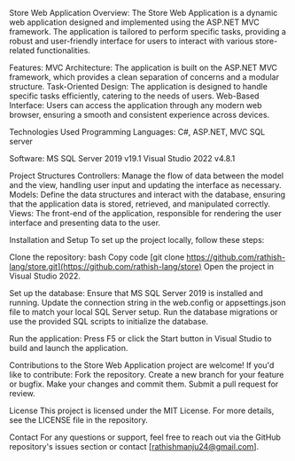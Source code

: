 Store Web Application
Overview:
The Store Web Application is a dynamic web application designed and implemented using the ASP.NET MVC framework. The application is tailored to perform specific tasks, providing a robust and user-friendly interface for users to interact with various store-related functionalities. 

Features:
MVC Architecture: The application is built on the ASP.NET MVC framework, which provides a clean separation of concerns and a modular structure.
Task-Oriented Design: The application is designed to handle specific tasks efficiently, catering to the needs of users.
Web-Based Interface: Users can access the application through any modern web browser, ensuring a smooth and consistent experience across devices.

Technologies Used
Programming Languages:
C#,
ASP.NET, MVC
SQL server

Software:
MS SQL Server 2019 v19.1
Visual Studio 2022 v4.8.1

Project Structures
Controllers: Manage the flow of data between the model and the view, handling user input and updating the interface as necessary.
Models: Define the data structures and interact with the database, ensuring that the application data is stored, retrieved, and manipulated correctly.
Views: The front-end of the application, responsible for rendering the user interface and presenting data to the user.

Installation and Setup
To set up the project locally, follow these steps:

Clone the repository:
bash Copy code [git clone https://github.com/rathish-lang/store.git](https://github.com/rathish-lang/store)
Open the project in Visual Studio 2022.

Set up the database:
Ensure that MS SQL Server 2019 is installed and running.
Update the connection string in the web.config or appsettings.json file to match your local SQL Server setup.
Run the database migrations or use the provided SQL scripts to initialize the database.

Run the application:
Press F5 or click the Start button in Visual Studio to build and launch the application.

Contributions to the Store Web Application project are welcome! If you'd like to contribute:
Fork the repository.
Create a new branch for your feature or bugfix.
Make your changes and commit them.
Submit a pull request for review.

License
This project is licensed under the MIT License. For more details, see the LICENSE file in the repository.

Contact
For any questions or support, feel free to reach out via the GitHub repository's issues section or contact [rathishmanju24@gmail.com].

